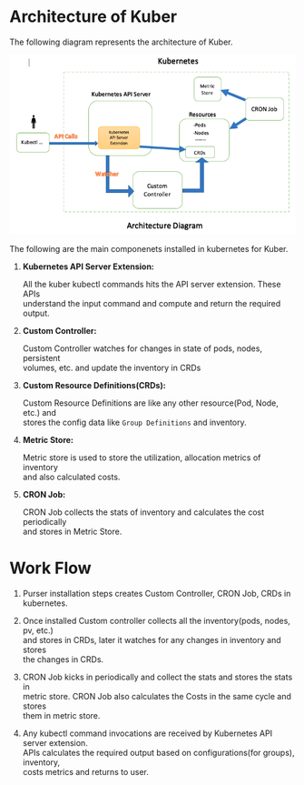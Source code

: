 # Architecture of Kuber

The following diagram represents the architecture of Kuber.

![Architecture](Architecture.png)

The following are the main componenets installed in kubernetes for Kuber.

1. **Kubernetes API Server Extension:**
    
    All the kuber kubectl commands hits the API server extension. These APIs  
    understand the input command and compute and return the required output.

2. **Custom Controller:**
    
    Custom Controller watches for changes in state of pods, nodes, persistent  
    volumes, etc. and update the inventory in CRDs
    
3. **Custom Resource Definitions(CRDs):**
    
    Custom Resource Definitions are like any other resource(Pod, Node, etc.) and  
    stores the config data like ``Group Definitions`` and inventory.

4. **Metric Store:**
    
    Metric store is used to store the utilization, allocation metrics of inventory  
    and also calculated costs.

5. **CRON Job:**
    
    CRON Job collects the stats of inventory and calculates the cost periodically  
    and stores in Metric Store.


# Work Flow

1. Purser installation steps creates Custom Controller, CRON Job, CRDs in kubernetes.

2. Once installed Custom controller collects all the inventory(pods, nodes, pv, etc.)  
   and stores in CRDs, later it watches for any changes in inventory and stores  
   the changes in CRDs.

3. CRON Job kicks in periodically and collect the stats and stores the stats in  
   metric store. CRON Job also calculates the Costs in the same cycle and stores  
   them in metric store.

4. Any kubectl command invocations are received by Kubernetes API server extension.  
   APIs calculates the required output based on configurations(for groups), inventory,  
   costs metrics and returns to user.
